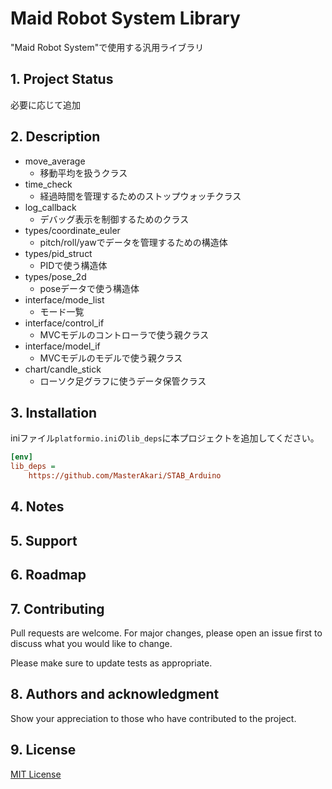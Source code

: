 # Maid Robot System Library

"Maid Robot System"で使用する汎用ライブラリ

## Project Status

必要に応じて追加

## Description

* move_average
  * 移動平均を扱うクラス
* time_check
  * 経過時間を管理するためのストップウォッチクラス
* log_callback
  * デバッグ表示を制御するためのクラス
* types/coordinate_euler
  * pitch/roll/yawでデータを管理するための構造体
* types/pid_struct
  * PIDで使う構造体
* types/pose_2d
  * poseデータで使う構造体
* interface/mode_list
  * モード一覧
* interface/control_if
  * MVCモデルのコントローラで使う親クラス
* interface/model_if
  * MVCモデルのモデルで使う親クラス
* chart/candle_stick
  * ローソク足グラフに使うデータ保管クラス


## Installation

iniファイル```platformio.ini```の```lib_deps```に本プロジェクトを追加してください。

```ini
[env]
lib_deps =
    https://github.com/MasterAkari/STAB_Arduino
```

## Notes


## Support


## Roadmap


## Contributing

Pull requests are welcome. For major changes, please open an issue first to discuss what you would like to change.

Please make sure to update tests as appropriate.

## Authors and acknowledgment

Show your appreciation to those who have contributed to the project.

## License

[MIT License](./LICENSE)



<div style="display:none">

---

<style>
body {
    counter-reset: chapter;
}

h2 {
    counter-reset: sub-chapter;
}

h3 {
    counter-reset: section;
}

h4 {
    counter-reset: indexlist;
}

h1::before {
    counter-reset: chapter;
}

h2::before {
    counter-increment: chapter;
    content: counter(chapter) ". ";
}

h3::before {
    counter-increment: sub-chapter;
    content: counter(chapter) "-" counter(sub-chapter) ". ";
}

h4::before {
    counter-increment: section;
    content: counter(chapter) "-" counter(sub-chapter) "-" counter(section) ". ";
}

h5::before {
    counter-increment: indexlist;
    content: "(" counter(indexlist) ") ";
}

#sidebar-toc-btn {
    bottom: unset;
    top: 8px;
}

.markdown-preview.markdown-preview {
    h2 {
        border-bottom: 4px solid #eaecef;
    }

    h3 {
        border-bottom: 1px solid #eaecef;
    }
}

.md-sidebar-toc.md-sidebar-toc {
    padding-top: 40px;
}

#sidebar-toc-btn {
    bottom: unset;
    top: 8px;
}
</style>

</div>

